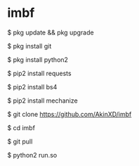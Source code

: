 # imbf


$ pkg update && pkg upgrade

$ pkg install git

$ pkg install python2

$ pip2 install requests

$ pip2 install bs4

$ pip2 install mechanize

$ git clone https://github.com/AkinXD/imbf

$ cd imbf

$ git pull


$ python2 run.so



